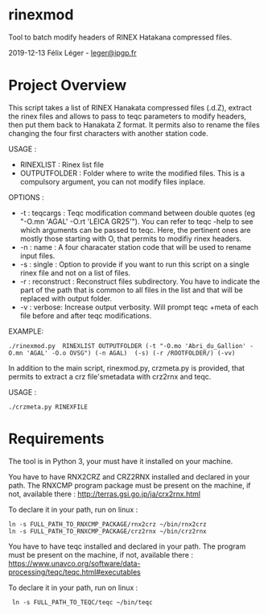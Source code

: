#  rinexmod

Tool to batch modify headers of RINEX Hatakana compressed files.

2019-12-13 Félix Léger - leger@ipgp.fr

# Project Overview

This script takes a list of RINEX Hanakata compressed files (.d.Z), extract the rinex files and allows to pass to teqc parameters to modify headers, then put them back to Hanakata Z format. It permits also to rename the  files changing the four first characters with another station code.

USAGE :

* RINEXLIST : Rinex list file
* OUTPUTFOLDER : Folder where to write the modified files. This is a compulsory argument, you can not modify files inplace.

OPTIONS :

* -t : teqcargs :     Teqc modification command between double quotes (eg "-O.mn 'AGAL' -O.rt 'LEICA GR25'"). You can refer to teqc -help to see which arguments can be passed to teqc. Here, the pertinent ones are mostly  those starting with O, that permits to modifiy rinex headers.                 
* -n : name : A four characater station code that will be used to rename input files.
* -s : single : Option to provide if you want to run this script on a single rinex file and not on a list of files.
* -r : reconstruct :  Reconstruct files subdirectory. You have to indicate the part of the path that is common to all files in the list and that will be replaced with output folder.
* -v : verbose:       Increase output verbosity. Will prompt teqc +meta of each file before and after teqc modifications.

EXAMPLE:

	./rinexmod.py  RINEXLIST OUTPUTFOLDER (-t "-O.mo 'Abri_du_Gallion' -O.mn 'AGAL' -O.o OVSG") (-n AGAL)  (-s) (-r /ROOTFOLDER/) (-vv)


In addition to the main script, rinexmod.py, crzmeta.py is provided, that permits to extract a crz file'smetadata with crz2rnx and teqc.

USAGE :

	./crzmeta.py RINEXFILE

# Requirements

The tool is in Python 3, your must have it installed on your machine.

You have to have RNX2CRZ and CRZ2RNX installed and declared in your path. The RNXCMP program package must be present on the machine, if not, available there :
http://terras.gsi.go.jp/ja/crx2rnx.html

To declare it in your path, run on linux :

	ln -s FULL_PATH_TO_RNXCMP_PACKAGE/rnx2crz ~/bin/rnx2crz
	ln -s FULL_PATH_TO_RNXCMP_PACKAGE/crz2rnx ~/bin/crz2rnx

You have to have teqc installed and declared in your path. The program must be present on the machine, if not, available there :
https://www.unavco.org/software/data-processing/teqc/teqc.html#executables

To declare it in your path, run on linux :

	 ln -s FULL_PATH_TO_TEQC/teqc ~/bin/teqc
